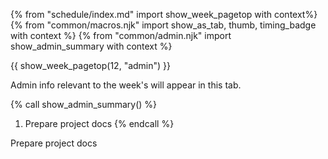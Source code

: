 {% from "schedule/index.md" import show_week_pagetop with context%}
{% from "common/macros.njk" import show_as_tab, thumb, timing_badge with context %}
{% from "common/admin.njk" import show_admin_summary with context %}

{{ show_week_pagetop(12, "admin") }}

<box type="info" dismissible>

Admin info relevant to the week's will appear in this tab.
</box>

{% call show_admin_summary() %}
1. Prepare project docs
{% endcall %}

Prepare project docs
